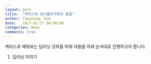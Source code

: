 ```yaml
---
layout: post
title:  "케라스와 텐서플로우와의 통합"
author: Taeyoung, Kim
date:   2017-01-27 00:00:00
categories: News
comments: true
---
```

케라스로 배워보는 딥러닝 강좌를 아래 내용를 아래 순서대로 진행하고자 합니다.

1. 딥러닝 이야기